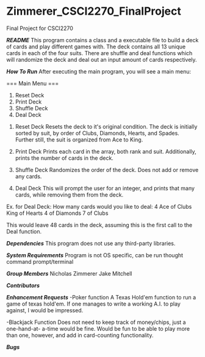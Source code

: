 # Zimmerer_CSCI2270_FinalProject
Final Project for CSCI2270

*****README*****
This program contains a class and a executable file to build a
deck of cards and play different games with. The deck contains
all 13 unique cards in each of the four suits. There are shuffle
and deal functions which will randomize the deck and deal out an
input amount of cards respectively.



*****How To Run*****
After executing the main program, you will see a main menu:

=== Main Menu ===
1. Reset Deck
2. Print Deck
3. Shuffle Deck
4. Deal Deck

1) Reset Deck
Resets the deck to it's original condition. The deck is initially
sorted by suit, by order of Clubs, Diamonds, Hearts, and Spades.
Further still, the suit is organized from Ace to King.

2) Print Deck
Prints each card in the array, both rank and suit.
Additionally, prints the number of cards in the deck.

3) Shuffle Deck
Randomizes the order of the deck. Does not add or remove any
cards.

4) Deal Deck
This will prompt the user for an integer, and prints that many
cards, while removing them from the deck.

Ex. for Deal Deck:
How many cards would you like to deal: 4
Ace of Clubs
King of Hearts
4 of Diamonds
7 of Clubs

This would leave 48 cards in the deck, assuming this is the first
call to the Deal function.


*****Dependencies*****
This program does not use any third-party libraries. 


*****System Requirements*****
Program is not OS specific, can be run thought command prompt/terminal


*****Group Members*****
Nicholas Zimmerer
Jake Mitchell


*****Contributors*****



*****Enhancement Requests*****
-Poker function
	A Texas Hold'em function to run a game of texas hold'em. If
	one manages to write a working A.I. to play against, I would 
	be impressed.

-Blackjack Function
	Does not need to keep track of money/chips, just a one-hand-at-
	a-time would be fine. Would be fun to be able to play more than
	one, however, and add in card-counting functionality.



*****Bugs*****

